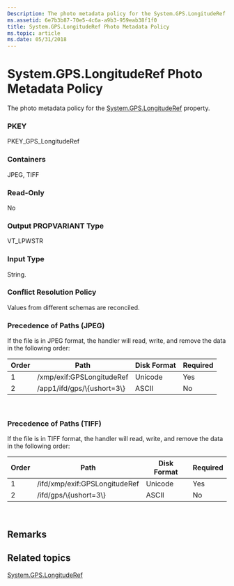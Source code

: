 ```yaml
---
Description: The photo metadata policy for the System.GPS.LongitudeRef property.
ms.assetid: 6e7b3b87-70e5-4c6a-a9b3-959eab38f1f0
title: System.GPS.LongitudeRef Photo Metadata Policy
ms.topic: article
ms.date: 05/31/2018
---
```


# System.GPS.LongitudeRef Photo Metadata Policy

The photo metadata policy for the [System.GPS.LongitudeRef](https://msdn.microsoft.com/library/bb760572(VS.85).aspx) property.

### PKEY

PKEY\_GPS\_LongitudeRef

### Containers

JPEG, TIFF

### Read-Only

No

### Output PROPVARIANT Type

VT\_LPWSTR

### Input Type

String.

### Conflict Resolution Policy

Values from different schemas are reconciled.

### Precedence of Paths (JPEG)

If the file is in JPEG format, the handler will read, write, and remove the data in the following order:



| Order | Path                         | Disk Format | Required |
|-------|------------------------------|-------------|----------|
| 1     | /xmp/exif:GPSLongitudeRef    | Unicode     | Yes      |
| 2     | /app1/ifd/gps/\\{ushort=3\\} | ASCII       | No       |



 

### Precedence of Paths (TIFF)

If the file is in TIFF format, the handler will read, write, and remove the data in the following order:



| Order | Path                          | Disk Format | Required |
|-------|-------------------------------|-------------|----------|
| 1     | /ifd/xmp/exif:GPSLongitudeRef | Unicode     | Yes      |
| 2     | /ifd/gps/\\{ushort=3\\}       | ASCII       | No       |



 

## Remarks

## Related topics

<dl> <dt>

[System.GPS.LongitudeRef](https://msdn.microsoft.com/library/bb760572(VS.85).aspx)
</dt> </dl>

 

 



